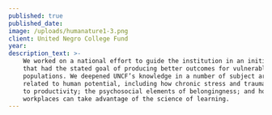 ```yaml
---
published: true
published_date:
image: /uploads/humanature1-3.png
client: United Negro College Fund
year:
description_text: >-
    We worked on a national effort to guide the institution in an initiative
    that had the stated goal of producing better outcomes for vulnerable
    populations. We deepened UNCF’s knowledge in a number of subject areas
    related to human potential, including how chronic stress and trauma relate
    to productivity; the psychosocial elements of belongingness; and how
    workplaces can take advantage of the science of learning.
---
```



